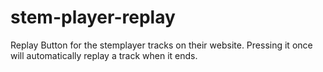 # stem-player-replay
 Replay Button for the stemplayer tracks on their website. Pressing it once will automatically replay a track when it ends.
